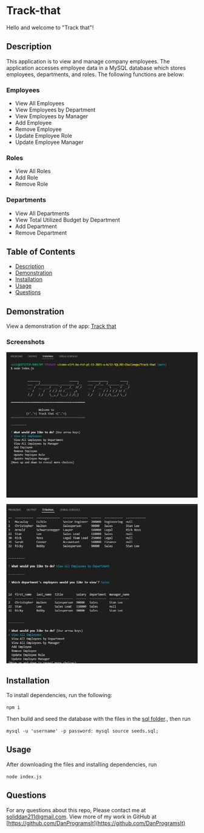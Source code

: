 # Track-that

Hello and welcome to "Track that"!

## Description

This application is to view and manage company employees. The application accesses employee data in a MySQL database which stores employees, departments, and roles. The following functions are below:

### Employees

* View All Employees
* View Employees by Department
* View Employees by Manager
* Add Employee
* Remove Employee
* Update Employee Role
* Update Employee Manager

### Roles

* View All Roles
* Add Role
* Remove Role

### Departments

* View All Departments
* View Total Utilized Budget by Department
* Add Department
* Remove Department



## Table of Contents

* [Description](#description)
* [Demonstration](#demonstration)
* [Installation](#installation)
* [Usage](#usage)
* [Questions](#questions)


## Demonstration

View a demonstration of the app: [Track that](https://drive.google.com/file/d/1hj5XoQm47I5RmNBDf0Ssl2DWNC652ni0/view)

### Screenshots

![intro](/assets/images/intro.jpg)

![two selections](/assets/images/twoselections.jpg)


## Installation

To install dependencies, run the following:

`
npm i
`

Then build and seed the database with the files in the [sql folder](./sql/)., then run

`
mysql -u 'username' -p
password:
mysql source seeds.sql;
`

## Usage

After downloading the files and installing dependencies, run 

`
node index.js
`


## Questions

For any questions about this repo, Please contact me at [soliddan211@gmail.com](mailto:soliddan211@gmail.com). View more of my work in GitHub at [https://github.com/DanProgramsIt](https://github.com/DanProgramsIt)